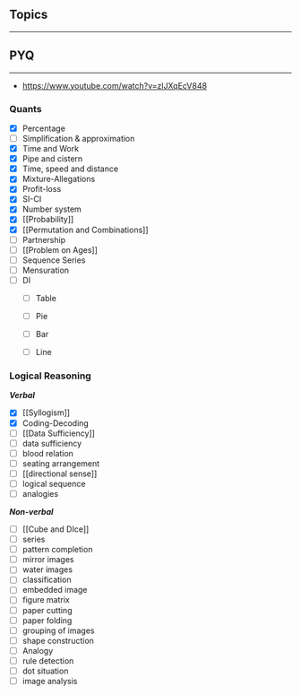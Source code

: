 ## Topics
---
## PYQ
---
- https://www.youtube.com/watch?v=zlJXqEcV848
### Quants

- [x] Percentage
- [ ] Simplification & approximation
- [x] Time and Work
- [x] Pipe and cistern
- [x] Time, speed and distance
- [x] Mixture-Allegations
- [x] Profit-loss
- [x] SI-CI
- [x] Number system
- [x] [[Probability]]
- [x] [[Permutation and Combinations]]
- [ ] Partnership
- [ ] [[Problem on Ages]]
- [ ] Sequence Series
- [ ] Mensuration
- [ ] DI
	- [ ] Table
	- [ ] Pie 
	- [ ] Bar
	- [ ] Line


### Logical Reasoning
***Verbal***
- [x] [[Syllogism]]
- [x] Coding-Decoding
- [ ] [[Data Sufficiency]]
- [ ] data sufficiency
- [ ] blood relation
- [ ] seating arrangement
- [ ] [[directional sense]]
- [ ] logical sequence
- [ ] analogies

***Non-verbal***
- [ ] [[Cube and DIce]]
- [ ] series
- [ ] pattern completion
- [ ] mirror images
- [ ] water images
- [ ] classification
- [ ] embedded image
- [ ] figure matrix
- [ ] paper cutting
- [ ] paper folding
- [ ] grouping of images
- [ ] shape construction
- [ ] Analogy
- [ ] rule detection
- [ ] dot situation
- [ ] image analysis
